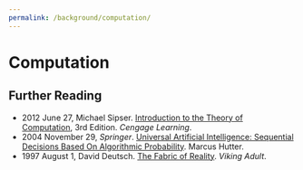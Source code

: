 ```yaml
---
permalink: /background/computation/
---
```

# Computation

## Further Reading

* 2012 June 27, Michael Sipser. [Introduction to the Theory of Computation](https://www.amazon.com/Introduction-Theory-Computation-Michael-Sipser/dp/113318779X), 3rd Edition. *Cengage Learning*.
* 2004 November 29, *Springer*. [Universal Artificial Intelligence: Sequential Decisions Based On Algorithmic Probability](https://www.amazon.com/gp/product/3540221395). Marcus Hutter.
* 1997 August 1, David Deutsch. [The Fabric of Reality](https://www.amazon.com/Fabric-Reality-Parallel-Universes-Implications/dp/0713990619). *Viking Adult*.

